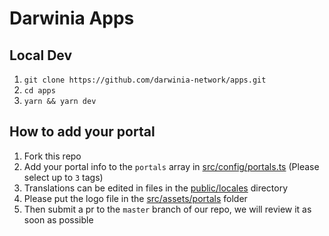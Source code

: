 # Darwinia Apps

## Local Dev

1. `git clone https://github.com/darwinia-network/apps.git`
2. `cd apps`
3. `yarn && yarn dev`

## How to add your portal

1. Fork this repo
2. Add your portal info to the `portals` array in [src/config/portals.ts](./src/config/portals.ts) (Please select up to `3` tags)
3. Translations can be edited in files in the [public/locales](./public//locales/) directory
4. Please put the logo file in the [src/assets/portals](./src//assets/portals/) folder
5. Then submit a pr to the `master` branch of our repo, we will review it as soon as possible
